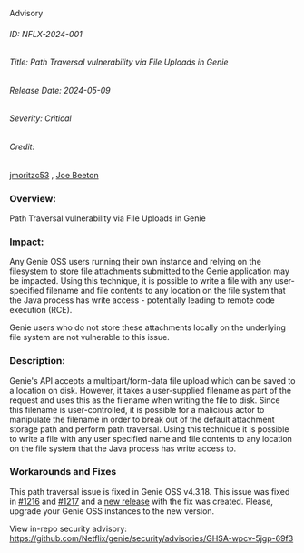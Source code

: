  Advisory
###### ID: NFLX-2024-001

###### Title: Path Traversal vulnerability via File Uploads in Genie

###### Release Date: 2024-05-09

###### Severity: Critical

###### Credit: 
[jmoritzc53](https://github.com/jmoritzc53) ,
[Joe Beeton](https://github.com/JoeBeeton)

### Overview:
Path Traversal vulnerability via File Uploads in Genie

### Impact:
Any Genie OSS users running their own instance and relying on the filesystem to store file attachments submitted to the Genie application may be impacted. Using this technique, it is possible to write a file with any user-specified filename and file contents to any location on the file system that the Java process has write access - potentially leading to remote code execution (RCE).

Genie users who do not store these attachments locally on the underlying file system are not vulnerable to this issue.

### Description:
Genie's API accepts a multipart/form-data file upload which can be saved to a location on disk. However, it takes a user-supplied filename as part of the request and uses this as the filename when writing the file to disk. Since this filename is user-controlled, it is possible for a malicious actor to manipulate the filename in order to break out of the default attachment storage path and perform path traversal.
Using this technique it is possible to write a file with any user specified name and file contents to any location on the file system that the Java process has write access to.

### Workarounds and Fixes
This path traversal issue is fixed in Genie OSS v4.3.18. This issue was fixed in [#1216](https://github.com/Netflix/genie/pull/1216) and [#1217](https://github.com/Netflix/genie/pull/1217) and a [new release](https://github.com/Netflix/genie/releases/tag/v4.3.18) with the fix was created. Please, upgrade your Genie OSS instances to the new version.

View in-repo security advisory: https://github.com/Netflix/genie/security/advisories/GHSA-wpcv-5jgp-69f3

